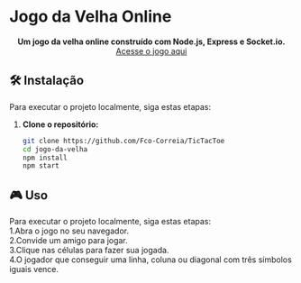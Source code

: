 # Jogo da Velha Online

<div align="center">
  <strong>Um jogo da velha online construído com Node.js, Express e Socket.io.</strong>
</div>

<div align="center">
  <a href="https://tictactoe-kol2.onrender.com">Acesse o jogo aqui</a>
</div>

## 🛠️ Instalação

Para executar o projeto localmente, siga estas etapas:

1. **Clone o repositório:**

   ```bash
   git clone https://github.com/Fco-Correia/TicTacToe
   cd jogo-da-velha
   npm install
   npm start

## 🎮 Uso

Para executar o projeto localmente, siga estas etapas:
  <br>1.Abra o jogo no seu navegador.
  <br>2.Convide um amigo para jogar.
  <br>3.Clique nas células para fazer sua jogada.
  <br>4.O jogador que conseguir uma linha, coluna ou diagonal com três símbolos iguais vence.
